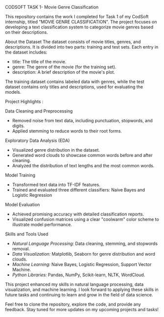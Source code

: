 CODSOFT TASK 1- Movie Genre Classification

This repository contains the work I completed for Task 1 of my CodSoft internship, titled "MOVIE GENRE CLASSIFICATION". The project focuses on developing a text classification system to categorize movie genres based on their descriptions.

About the Dataset
The dataset consists of movie titles, genres, and descriptions. It is divided into two parts: training and test sets. Each entry in the dataset includes:
- title: The title of the movie.
- genre: The genre of the movie (for the training set).
- description: A brief description of the movie's plot.

The training dataset contains labeled data with genres, while the test dataset contains only titles and descriptions, used for evaluating the models.

Project Highlights :

Data Cleaning and Preprocessing
- Removed noise from text data, including punctuation, stopwords, and digits.
- Applied stemming to reduce words to their root forms.

Exploratory Data Analysis (EDA)
- Visualized genre distribution in the dataset.
- Generated word clouds to showcase common words before and after cleaning.
- Analyzed the distribution of text lengths and the most common words.

 Model Training
- Transformed text data into TF-IDF features.
- Trained and evaluated three different classifiers: Naive Bayes and Logistic Regression

Model Evaluation
- Achieved promising accuracy with detailed classification reports.
- Visualized confusion matrices using a clear "coolwarm" color scheme to illustrate model performance.

Skills and Tools Used
- *Natural Language Processing:* Data cleaning, stemming, and stopwords removal.
- *Data Visualization:* Matplotlib, Seaborn for genre distribution and word clouds.
- *Machine Learning:* Naive Bayes, Logistic Regression, Support Vector Machine.
- *Python Libraries:* Pandas, NumPy, Scikit-learn, NLTK, WordCloud.


This project enhanced my skills in natural language processing, data visualization, and machine learning. I look forward to applying these skills in future tasks and continuing to learn and grow in the field of data science.

Feel free to clone the repository, explore the code, and provide any feedback. Stay tuned for more updates on my upcoming projects and tasks!
